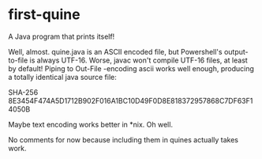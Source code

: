# first-quine
A Java program that prints itself!

Well, almost. quine.java is an ASCII encoded file, but Powershell's output-to-file is always UTF-16.
Worse, javac won't compile UTF-16 files, at least by default!
Piping to Out-File -encoding ascii works well enough, producing a totally identical java source file:

SHA-256 8E3454F474A5D1712B902F016A1BC10D49F0D8E818372957868C7DF63F14050B

Maybe text encoding works better in \*nix. Oh well. 

No comments for now because including them in quines actually takes work.
